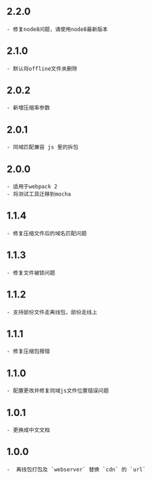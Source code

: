 ## 2.2.0
	- 修复node8问题，请使用node8最新版本

## 2.1.0
	- 默认将offline文件夹删除

## 2.0.2
	- 新增压缩率参数


## 2.0.1
	- 同域匹配兼容 js 里的拆包

## 2.0.0
	- 适用于webpack 2
	- 将测试工具迁移到mocha


## 1.1.4
	- 修复压缩文件后的域名匹配问题


## 1.1.3
	- 修复文件被锁问题


## 1.1.2
	- 支持部份文件走离线包，部份走线上


## 1.1.1
	- 修复压缩包报错


## 1.1.0
	- 配置更改并修复同域js文件位置错误问题


## 1.0.1
	- 更换成中文文档


## 1.0.0
	-  离线包打包及 `webserver` 替换 `cdn` 的 `url`